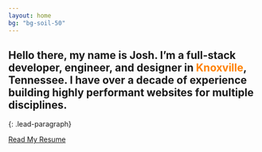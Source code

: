 ```yaml
---
layout: home
bg: "bg-soil-50"
---
```


## Hello there, my name is Josh. I’m a full-stack developer, engineer, and designer in <span style="color:#ff8200;" class="vols" onmouseover="document.querySelector('.rocky-top-bg').classList.add('run')" onmouseout="setTimeout(function() { document.querySelector('.rocky-top-bg').classList.remove('run'); }, 1000)">Knoxville</span>, Tennessee. I have over a decade of experience building highly performant websites for multiple disciplines.

{: .lead-paragraph}

<a href="{{site.url}}/share/resume" class="not-prose transition-opacity duration-100 ease-easy active:ring-blue-400 focus:ring-blue-400 ring-1 ring-transparent relative isolate inline-flex items-center justify-center gap-x-2 rounded-lg border text-base/6 font-semibold px-[calc(theme(spacing[3.5])-1px)] py-[calc(theme(spacing[2.5])-1px)] sm:px-[calc(theme(spacing.3)-1px)] sm:py-[calc(theme(spacing[1.5])-1px)] sm:text-sm/6 focus:outline-none data-[focus]:outline data-[focus]:outline-2 data-[focus]:outline-offset-2 data-[focus]:outline-blue-500 data-[disabled]:opacity-50 [&amp;>[data-slot=icon]]:-mx-0.5 [&amp;>[data-slot=icon]]:my-0.5 [&amp;>[data-slot=icon]]:size-5 [&amp;>[data-slot=icon]]:shrink-0 [&amp;>[data-slot=icon]]:text-[--btn-icon] [&amp;>[data-slot=icon]]:sm:my-1 [&amp;>[data-slot=icon]]:sm:size-4 forced-colors:[--btn-icon:ButtonText] forced-colors:data-[hover]:[--btn-icon:ButtonText] border-transparent bg-[--btn-border] dark:bg-[--btn-bg] before:absolute before:inset-0 before:-z-10 before:rounded-[calc(theme(borderRadius.lg)-1px)] before:bg-[--btn-bg] before:shadow dark:before:hidden ] dark:border-white/5 after:absolute after:transition-opacity after:duration-100 after:ease-easy active:after:opacity-0 after:inset-0 after:-z-10 after:rounded-[calc(theme(borderRadius.lg)-1px)] after:shadow-[shadow:inset_0_1px_theme(colors.white/15%)] after:data-[active]:bg-[--btn-hover-overlay] after:data-[hover]:bg-[--btn-hover-overlay] dark:after:-inset-px dark:after:rounded-lg before:data-[disabled]:shadow-none after:data-[disabled]:shadow-none text-white [--btn-bg:theme(colors.zinc.900)] [--btn-border:theme(colors.zinc.950/90%)] [--btn-hover-overlay:theme(colors.white/10%)] dark:text-white dark:[--btn-bg:theme(colors.zinc.600)] dark:[--btn-hover-overlay:theme(colors.white/5%)] [--btn-icon:theme(colors.zinc.400)] data-[active]:[--btn-icon:theme(colors.zinc.300)] data-[hover]:[--btn-icon:theme(colors.zinc.300)] cursor-default">Read My Resume</a>
